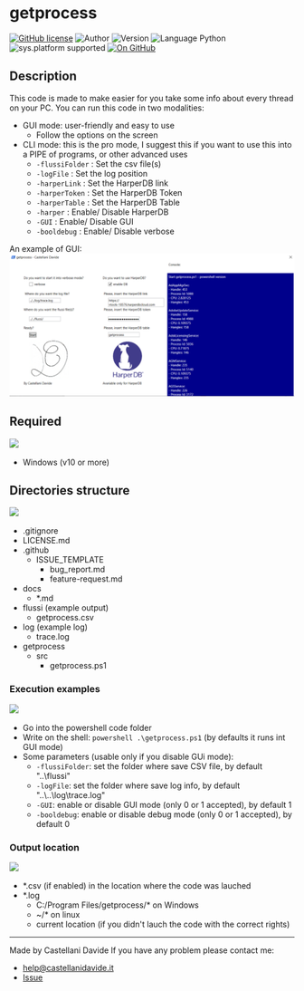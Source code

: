﻿# getprocess
[![GitHub license](https://img.shields.io/badge/license-Apache%202.0%20License-green?style=flat)](https://github.com/CastellaniDavide/cpp-getprocess/blob/master/LICENSE) ![Author](https://img.shields.io/badge/author-Castellani%20Davide-green?style=flat) ![Version](https://img.shields.io/badge/version-v01.03-blue?style=flat) ![Language Python](https://img.shields.io/badge/language-Python-yellowgreen?style=flat) ![sys.platform supported](https://img.shields.io/badge/OS%20platform%20supported-All-blue?style=flat) [![On GitHub](https://img.shields.io/badge/on%20GitHub-True-green?style=flat&logo=github)](https://github.com/CastellaniDavide/getprocess) 

## Description
This code is made to make easier for you take some info about every thread on your PC.
You can run this code in two modalities:
 - GUI mode: user-friendly and easy to use
   - Follow the options on the screen
 - CLI mode: this is the pro mode, I suggest this if you want to use this into a PIPE of programs, or other advanced uses
   - ```-flussiFolder``` : Set the csv file(s) 
   - ```-logFile``` : Set the log position
   - ```-harperLink``` :  Set the HarperDB link
   - ```-harperToken``` : Set the HarperDB Token
   - ```-harperTable``` : Set the HarperDB Table
   - ```-harper``` :  Enable/ Disable HarperDB
   - ```-GUI``` : Enable/ Disable GUI
   - ```-booldebug``` : Enable/ Disable verbose

An example of GUI:
![Example GUI](https://raw.githubusercontent.com/CastellaniDavide/getprocess/v01.03/docs/example.png)

## Required
![](http://jeffnielsen.com/wp-content/uploads/2014/06/required-cropped.png)
 - Windows (v10 or more)

## Directories structure
![](https://cdn.analyticsvidhya.com/wp-content/uploads/2019/05/data-science-framework.png)
 - .gitignore
 - LICENSE.md
 - .github
   - ISSUE_TEMPLATE
     - bug_report.md
     - feature-request.md
 - docs
   - \*.md
 - flussi (example output)
   - getprocess.csv
 - log (example log)
   - trace.log
 - getprocess
   - src
     - getprocess.ps1
   
### Execution examples  
![](https://blog.toadworld.com/hs-fs/hubfs/SQL_tools-8_ways_large.jpg?width=3248&name=SQL_tools-8_ways_large.jpg)
 - Go into the powershell code folder
 - Write on the shell: ```powershell .\getprocess.ps1``` (by defaults it runs int GUI mode)
 - Some parameters (usable only if you disable GUi mode):
   - ```-flussiFolder```: set the folder where save CSV file, by default "..\\flussi"
   - ```-logFile```: set the folder where save log info, by default "..\\..\\log\\trace.log"
   - ```-GUI```: enable or disable GUI mode (only 0 or 1 accepted), by default 1
   - ```-booldebug```: enable or disable debug mode (only 0 or 1 accepted), by default 0
   
### Output location
![](https://www.macroeconomia.it/wp-content/uploads/2018/03/input-output-650x364.png)
 - *.csv (if enabled) in the location where the code was lauched
 - *.log
   - C:/Program Files/getprocess/* on Windows
   - ~/* on linux
   - current location (if you didn't lauch the code with the correct rights)

---
Made by Castellani Davide 
If you have any problem please contact me:
- help@castellanidavide.it
- [Issue](https://github.com/CastellaniDavide/getprocess/issues)
